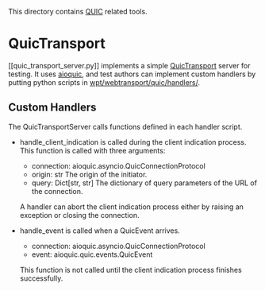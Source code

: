 This directory contains
[QUIC](https://tools.ietf.org/html/draft-ietf-quic-transport) related tools.

# QuicTransport
[[quic_transport_server.py]] implements a simple
[QuicTransport](https://tools.ietf.org/html/draft-vvv-webtransport-quic) server
for testing. It uses [aioquic](https://github.com/aiortc/aioquic/), and test
authors can implement custom handlers by putting python scripts in
[wpt/webtransport/quic/handlers/](../../wpt/webtransport/quic/handlers/).

## Custom Handlers
The QuicTransportServer calls functions defined in each handler script.

 - handle_client_indication is called during the client indication process.
   This function is called with three arguments:
   
   - connection: aioquic.asyncio.QuicConnectionProtocol
   - origin: str The origin of the initiator.
   - query: Dict[str, str] The dictionary of query parameters of the URL of the
            connection.

   A handler can abort the client indication process either by raising an
   exception or closing the connection.
	    
 - handle_event is called when a QuicEvent arrives.
   - connection: aioquic.asyncio.QuicConnectionProtocol
   - event: aioquic.quic.events.QuicEvent

   This function is not called until the client indication process finishes
   successfully.
